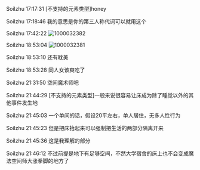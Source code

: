 Soilzhu 17:17:31
[不支持的元素类型]honey

Soilzhu 17:18:46
我的意思是你的第三人称代词可以就用这个

Soilzhu 17:42:22
![1000032382](https://github.com/user-attachments/assets/d10d0c7f-2373-40b4-a310-125b1626c1cb)

Soilzhu 18:53:04
![1000032381](https://github.com/user-attachments/assets/f307a857-1a61-46ae-b3a2-0cdfd04a2486)

Soilzhu 18:53:10
还有耽美

Soilzhu 18:53:28
同人女该爽吃了

Soilzhu 21:31:50
空间魔术师吧

Soilzhu 21:44:29
[不支持的元素类型]一般来说很容易让床成为除了睡觉以外的其他事件发生地

Soilzhu 21:45:03
一个单间的话，假设20平左右，单人居住，无多人性行为

Soilzhu 21:45:23
但是把床抬起来可以强制把生活的两部分隔离开来

Soilzhu 21:45:36
这是我理解的部分

Soilzhu 21:46:12
不过前提是地下有足够空间，不然大学宿舍的床上也不会变成魔法空间师大涨拳脚的地方了


